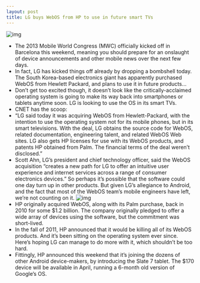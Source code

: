 ```yaml
---
layout: post
title: LG buys WebOS from HP to use in future smart TVs
---
```

![img](http://media.idownloadblog.com/wp-content/uploads/2013/02/lg.jpg)
* The 2013 Mobile World Congress (MWC) officially kicked off in Barcelona this weekend, meaning you should prepare for an onslaught of device announcements and other mobile news over the next few days.
* In fact, LG has kicked things off already by dropping a bombshell today. The South Korea-based electronics giant has apparently purchased WebOS from Hewlett Packard, and plans to use it in future products…
* Don’t get too excited though, it doesn’t look like the critically-acclaimed operating system is going to make its way back into smartphones or tablets anytime soon. LG is looking to use the OS in its smart TVs.
* CNET has the scoop:
* “LG said today it was acquiring WebOS from Hewlett-Packard, with the intention to use the operating system not for its mobile phones, but in its smart televisions. With the deal, LG obtains the source code for WebOS, related documentation, engineering talent, and related WebOS Web sites. LG also gets HP licenses for use with its WebOS products, and patents HP obtained from Palm. The financial terms of the deal weren’t disclosed.”
* Scott Ahn, LG’s president and chief technology officer, said the WebOS acquisition “creates a new path for LG to offer an intuitive user experience and internet services across a range of consumer electronics devices.” So perhaps it’s possible that the software could one day turn up in other products. But given LG’s allegiance to Android, and the fact that most of the WebOS team’s mobile engineers have left, we’re not counting on it.
![img](http://media.idownloadblog.com/wp-content/uploads/2013/02/hp-webos-tablet.jpg)
* HP originally acquired WebOS, along with its Palm purchase, back in 2010 for some $1.2 billion. The company originally pledged to offer a wide array of devices using the software, but the commitment was short-lived.
* In the fall of 2011, HP announced that it would be killing all of its WebOS products. And it’s been sitting on the operating system ever since. Here’s hoping LG can manage to do more with it, which shouldn’t be too hard.
* Fittingly, HP announced this weekend that it’s joining the dozens of other Android device-makers, by introducing the Slate 7 tablet. The $170 device will be available in April, running a 6-month old version of Google’s OS.

